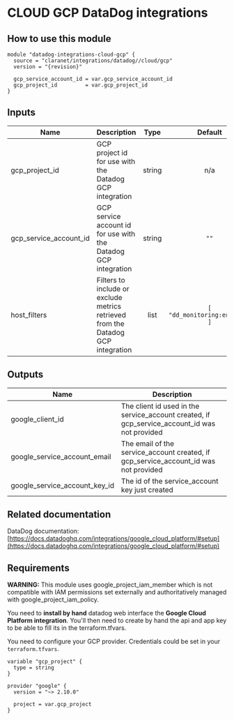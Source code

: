 # CLOUD GCP DataDog integrations

## How to use this module

```
module "datadog-integrations-cloud-gcp" {
  source = "claranet/integrations/datadog//cloud/gcp"
  version = "{revision}"

  gcp_service_account_id = var.gcp_service_account_id
  gcp_project_id         = var.gcp_project_id
}

```

## Inputs

| Name | Description | Type | Default | Required |
|------|-------------|:----:|:-----:|:-----:|
| gcp\_project\_id | GCP project id for use with the Datadog GCP integration | string | n/a | yes |
| gcp\_service\_account\_id | GCP service account id for use with the Datadog GCP integration | string | `""` | no |
| host\_filters | Filters to include or exclude metrics retrieved from the Datadog GCP integration | list | `[ "dd_monitoring:enabled" ]` | no |

## Outputs

| Name | Description |
|------|-------------|
| google\_client\_id | The client id used in the service_account created, if gcp_service_account_id was not provided |
| google\_service\_account\_email | The email of the service_account created, if gcp_service_account_id was not provided |
| google\_service\_account\_key\_id | The id of the service_account key just created |

## Related documentation

DataDog documentation: [https://docs.datadoghq.com/integrations/google_cloud_platform/#setup](https://docs.datadoghq.com/integrations/google_cloud_platform/#setup)

## Requirements

**WARNING:** This module uses google_project_iam_member which is not compatible with IAM permissions set externally and authoritatively managed with google_project_iam_policy.

You need to **install by hand** datadog web interface the **Google Cloud Platform integration**. You'll then need to create by hand the api and app key to be able to fill its in the terraform.tfvars.

You need to configure your GCP provider.
Credentials could be set in your `terraform.tfvars`.

```
variable "gcp_project" {
  type = string
}

provider "google" {
  version = "~> 2.10.0"

  project = var.gcp_project
}
```
